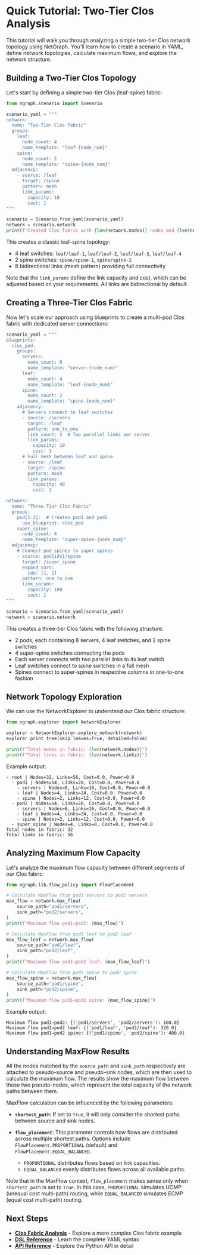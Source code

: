 # Quick Tutorial: Two-Tier Clos Analysis

This tutorial will walk you through analyzing a simple two-tier Clos network topology using NetGraph. You'll learn how to create a scenario in YAML, define network topologies, calculate maximum flows, and explore the network structure.

## Building a Two-Tier Clos Topology

Let's start by defining a simple two-tier Clos (leaf-spine) fabric:

```python
from ngraph.scenario import Scenario

scenario_yaml = """
network:
  name: "Two-Tier Clos Fabric"
  groups:
    leaf:
      node_count: 4
      name_template: "leaf-{node_num}"
    spine:
      node_count: 2
      name_template: "spine-{node_num}"
  adjacency:
    - source: /leaf
      target: /spine
      pattern: mesh
      link_params:
        capacity: 10
        cost: 1
"""

scenario = Scenario.from_yaml(scenario_yaml)
network = scenario.network
print(f"Created Clos fabric with {len(network.nodes)} nodes and {len(network.links)} links")
```

This creates a classic leaf-spine topology:

- 4 leaf switches: `leaf/leaf-1`, `leaf/leaf-2`, `leaf/leaf-3`, `leaf/leaf-4`
- 2 spine switches: `spine/spine-1`, `spine/spine-2`
- 8 bidirectional links (mesh pattern) providing full connectivity

Note that the `link_params` define the link capacity and cost, which can be adjusted based on your requirements. All links are bidirectional by default.

## Creating a Three-Tier Clos Fabric

Now let's scale our approach using blueprints to create a multi-pod Clos fabric with dedicated server connections:

```python
scenario_yaml = """
blueprints:
  clos_pod:
    groups:
      servers:
        node_count: 8
        name_template: "server-{node_num}"
      leaf:
        node_count: 4
        name_template: "leaf-{node_num}"
      spine:
        node_count: 2
        name_template: "spine-{node_num}"
    adjacency:
      # Servers connect to leaf switches
      - source: /servers
        target: /leaf
        pattern: one_to_one
        link_count: 2  # Two parallel links per server
        link_params:
          capacity: 10
          cost: 1
      # Full mesh between leaf and spine
      - source: /leaf
        target: /spine
        pattern: mesh
        link_params:
          capacity: 40
          cost: 1

network:
  name: "Three-Tier Clos Fabric"
  groups:
    pod[1-2]:  # Creates pod1 and pod2
      use_blueprint: clos_pod
    super_spine:
      node_count: 4
      name_template: "super-spine-{node_num}"
  adjacency:
    # Connect pod spines to super spines
    - source: pod{idx}/spine
      target: /super_spine
      expand_vars:
        idx: [1, 2]
      pattern: one_to_one
      link_params:
        capacity: 100
        cost: 1
"""

scenario = Scenario.from_yaml(scenario_yaml)
network = scenario.network
```

This creates a three-tier Clos fabric with the following structure:

- 2 pods, each containing 8 servers, 4 leaf switches, and 2 spine switches
- 4 super-spine switches connecting the pods
- Each server connects with two parallel links to its leaf switch
- Leaf switches connect to spine switches in a full mesh
- Spines connect to super-spines in respective columns in one-to-one fashion

## Network Topology Exploration

We can use the NetworkExplorer to understand our Clos fabric structure:

```python
from ngraph.explorer import NetworkExplorer

explorer = NetworkExplorer.explore_network(network)
explorer.print_tree(skip_leaves=True, detailed=False)

print(f"Total nodes in fabric: {len(network.nodes)}")
print(f"Total links in fabric: {len(network.links)}")
```

Example output:

```
- root | Nodes=32, Links=56, Cost=0.0, Power=0.0
  - pod1 | Nodes=14, Links=28, Cost=0.0, Power=0.0
    - servers | Nodes=8, Links=16, Cost=0.0, Power=0.0
    - leaf | Nodes=4, Links=24, Cost=0.0, Power=0.0
    - spine | Nodes=2, Links=12, Cost=0.0, Power=0.0
  - pod2 | Nodes=14, Links=28, Cost=0.0, Power=0.0
    - servers | Nodes=8, Links=16, Cost=0.0, Power=0.0
    - leaf | Nodes=4, Links=24, Cost=0.0, Power=0.0
    - spine | Nodes=2, Links=12, Cost=0.0, Power=0.0
  - super_spine | Nodes=4, Links=8, Cost=0.0, Power=0.0
Total nodes in fabric: 32
Total links in fabric: 56
```

## Analyzing Maximum Flow Capacity

Let's analyze the maximum flow capacity between different segments of our Clos fabric:

```python
from ngraph.lib.flow_policy import FlowPlacement

# Calculate MaxFlow from pod1 servers to pod2 servers
max_flow = network.max_flow(
    source_path="pod1/servers",
    sink_path="pod2/servers",
)
print(f"Maximum flow pod1→pod2: {max_flow}")

# Calculate MaxFlow from pod1 leaf to pod2 leaf
max_flow_leaf = network.max_flow(
    source_path="pod1/leaf",
    sink_path="pod2/leaf",
)
print(f"Maximum flow pod1→pod2 leaf: {max_flow_leaf}")

# Calculate MaxFlow from pod1 spine to pod2 spine
max_flow_spine = network.max_flow(
    source_path="pod1/spine",
    sink_path="pod2/spine",
)
print(f"Maximum flow pod1→pod2 spine: {max_flow_spine}")
```

Example output:

```
Maximum flow pod1→pod2: {('pod1/servers', 'pod2/servers'): 160.0}
Maximum flow pod1→pod2 leaf: {('pod1/leaf', 'pod2/leaf'): 320.0}
Maximum flow pod1→pod2 spine: {('pod1/spine', 'pod2/spine'): 400.0}
```

## Understanding MaxFlow Results

All the nodes matched by the `source_path` and `sink_path` respectively are attached to pseudo-source and pseudo-sink nodes, which are then used to calculate the maximum flow. The results show the maximum flow between these two pseudo-nodes, which represent the total capacity of the network paths between them.

MaxFlow calculation can be influenced by the following parameters:

- **`shortest_path`**: If set to `True`, it will only consider the shortest paths between source and sink nodes.
- **`flow_placement`**: This parameter controls how flows are distributed across multiple shortest paths. Options include `FlowPlacement.PROPORTIONAL` (default) and `FlowPlacement.EQUAL_BALANCED`.

  - `PROPORTIONAL` distributes flows based on link capacities.
  - `EQUAL_BALANCED` evenly distributes flows across all available paths.

Note that in the MaxFlow context, `flow_placement` makes sense only when `shortest_path` is set to `True`. In this case, `PROPORTIONAL` simulates UCMP (unequal cost multi-path) routing, while `EQUAL_BALANCED` simulates ECMP (equal cost multi-path) routing.

## Next Steps

- **[Clos Fabric Analysis](../examples/clos-fabric.md)** - Explore a more complex Clos fabric example
- **[DSL Reference](../reference/dsl.md)** - Learn the complete YAML syntax
- **[API Reference](../reference/api.md)** - Explore the Python API in detail
